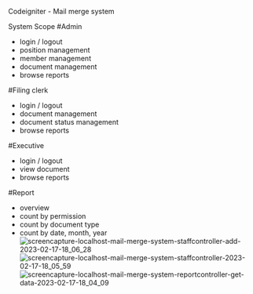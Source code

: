 Codeigniter - Mail merge system

System Scope
#Admin
- login / logout
- position management
- member management
- document management
- browse reports

#Filing clerk
- login / logout
- document management
- document status management
- browse reports

#Executive
- login / logout
- view document
- browse reports

#Report
- overview 
- count by permission
- count by document type
- count by date, month, year
![screencapture-localhost-mail-merge-system-staffcontroller-add-2023-02-17-18_06_28](https://user-images.githubusercontent.com/99658011/219648238-68769a34-adc7-4109-ba46-8b0d9f507738.png)
![screencapture-localhost-mail-merge-system-staffcontroller-2023-02-17-18_05_59](https://user-images.githubusercontent.com/99658011/219648242-0508d8bc-f63d-4c52-95ae-fc8c292b8876.png)
![screencapture-localhost-mail-merge-system-reportcontroller-get-data-2023-02-17-18_04_09](https://user-images.githubusercontent.com/99658011/219648247-1b9e99a9-78f8-4084-ab77-8db687dec75f.png)
